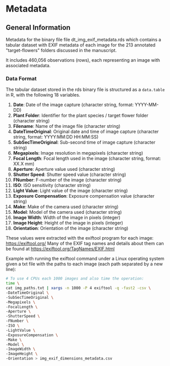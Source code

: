 # Metadata

## General Information

Metadata for the binary file file dt_img_exif_metadata.rds which contains a tabular dataset with EXIF metadata of each image for the 213 annotated "target-flowers" folders discussed in the manuscript.

It includes 460,056 observations (rows), each representing an image with associated metadata.

### Data Format

The tabular dataset stored in the rds binary file is structured as a `data.table` in R, with the following 18 variables.

1. **Date**: Date of the image capture (character string, format: YYYY-MM-DD)
2. **Plant Folder**: Identifier for the plant species / target flower folder (character string)
3. **Filename**: Name of the image file (character string)
4. **DateTimeOriginal**: Original date and time of image capture (character string, format: YYYY:MM:DD HH:MM:SS)
5. **SubSecTimeOriginal**: Sub-second time of image capture (character string)
6. **Megapixels**: Image resolution in megapixels (character string)
7. **Focal Length**: Focal length used in the image (character string, format: XX.X mm)
8. **Aperture**: Aperture value used (character string)
9. **Shutter Speed**: Shutter speed value (character string)
10. **FNumber**: F-number of the image (character string)
11. **ISO**: ISO sensitivity (character string)
12. **Light Value**: Light value of the image (character string)
13. **Exposure Compensation**: Exposure compensation value (character string)
14. **Make**: Make of the camera used (character string)
15. **Model**: Model of the camera used (character string)
16. **Image Width**: Width of the image in pixels (integer)
17. **Image Height**: Height of the image in pixels (integer)
18. **Orientation**: Orientation of the image (character string)

These values were extracted with the exiftool program for each image: https://exiftool.org/ Many of the EXIF tag names and details about them can be found at https://exiftool.org/TagNames/EXIF.html

Example with running the exiftool command under a Linux operating system given a txt file with the paths to each image (each path separated by a new line):
```sh
# To use 4 CPUs each 1000 images and also time the operation:
time \
cat img_paths.txt | xargs -n 1000 -P 4 exiftool -q -fast2 -csv \
-DateTimeOriginal \
-SubSecTimeOriginal \
-Megapixels \
-FocalLength \
-Aperture \
-ShutterSpeed \
-FNumber \
-ISO \
-LightValue \
-ExposureCompensation \
-Make \
-Model \
-ImageWidth \
-ImageHeight \
-Orientation > img_exif_dimensions_metadata.csv
```
